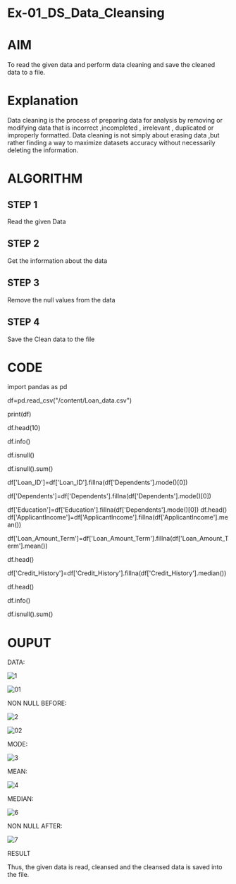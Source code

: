 # Ex-01_DS_Data_Cleansing
# AIM
To read the given data and perform data cleaning and save the cleaned data to a file.

# Explanation
Data cleaning is the process of preparing data for analysis by removing or modifying data that is incorrect ,incompleted , irrelevant , duplicated or improperly formatted. Data cleaning is not simply about erasing data ,but rather finding a way to maximize datasets accuracy without necessarily deleting the information.

# ALGORITHM
## STEP 1
Read the given Data

## STEP 2
Get the information about the data

## STEP 3
Remove the null values from the data

## STEP 4
Save the Clean data to the file

# CODE
import pandas as pd

df=pd.read_csv("/content/Loan_data.csv")

print(df)

df.head(10)

df.info()

df.isnull()

df.isnull().sum()

df['Loan_ID']=df['Loan_ID'].fillna(df['Dependents'].mode()[0])

df['Dependents']=df['Dependents'].fillna(df['Dependents'].mode()[0])

df['Education']=df['Education'].fillna(df['Dependents'].mode()[0])
df.head()
df['ApplicantIncome']=df['ApplicantIncome'].fillna(df['ApplicantIncome'].mean())

df['Loan_Amount_Term']=df['Loan_Amount_Term'].fillna(df['Loan_Amount_Term'].mean())

df.head()

df['Credit_History']=df['Credit_History'].fillna(df['Credit_History'].median())

df.head()



df.info()

df.isnull().sum()

# OUPUT
DATA:

![1](https://github.com/vidhyasrikachapalayam/Ex-01-Data-Cleaning/assets/119477817/555271ae-eeec-49d7-9a5b-32b58968cd75)


![01](https://github.com/vidhyasrikachapalayam/Ex-01-Data-Cleaning/assets/119477817/dbc571f0-b88c-4356-abc5-46ee0589ccd4)


NON NULL BEFORE:

![2](https://github.com/vidhyasrikachapalayam/Ex-01-Data-Cleaning/assets/119477817/6f57a81f-6651-413b-8a3d-f1cbf0dc6377)

![02](https://github.com/vidhyasrikachapalayam/Ex-01-Data-Cleaning/assets/119477817/3b6085b9-6dda-482f-8200-e065e5ba4c0b)

MODE:

![3](https://github.com/vidhyasrikachapalayam/Ex-01-Data-Cleaning/assets/119477817/59ac840c-741c-4ccf-933b-c06cdbfc625a)

MEAN:

![4](https://github.com/vidhyasrikachapalayam/Ex-01-Data-Cleaning/assets/119477817/5e229c13-cd15-4965-a9f6-7646d27e924d)

MEDIAN:

![6](https://github.com/vidhyasrikachapalayam/Ex-01-Data-Cleaning/assets/119477817/de44515c-2f91-4dda-9397-61741734403f)

NON NULL AFTER:

![7](https://github.com/vidhyasrikachapalayam/Ex-01-Data-Cleaning/assets/119477817/26b2deee-916e-4285-a93b-5993073dc18b)

RESULT

Thus, the given data is read, cleansed and the cleansed data is saved into the file.


